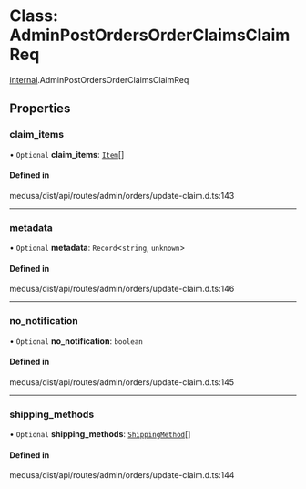 # Class: AdminPostOrdersOrderClaimsClaimReq

[internal](../modules/internal-14.md).AdminPostOrdersOrderClaimsClaimReq

## Properties

### claim\_items

• `Optional` **claim\_items**: [`Item`](internal-14.Item-2.md)[]

#### Defined in

medusa/dist/api/routes/admin/orders/update-claim.d.ts:143

___

### metadata

• `Optional` **metadata**: `Record`<`string`, `unknown`\>

#### Defined in

medusa/dist/api/routes/admin/orders/update-claim.d.ts:146

___

### no\_notification

• `Optional` **no\_notification**: `boolean`

#### Defined in

medusa/dist/api/routes/admin/orders/update-claim.d.ts:145

___

### shipping\_methods

• `Optional` **shipping\_methods**: [`ShippingMethod`](internal-14.ShippingMethod-2.md)[]

#### Defined in

medusa/dist/api/routes/admin/orders/update-claim.d.ts:144
